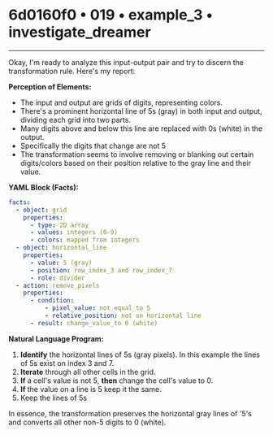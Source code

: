 # 6d0160f0 • 019 • example_3 • investigate_dreamer

---
Okay, I'm ready to analyze this input-output pair and try to discern the transformation rule. Here's my report:

**Perception of Elements:**

*   The input and output are grids of digits, representing colors.
*   There's a prominent horizontal line of 5s (gray) in both input and output, dividing each grid into two parts.
*   Many digits above and below this line are replaced with 0s (white) in the output.
*    Specifically the digits that change are not 5
*   The transformation seems to involve removing or blanking out certain digits/colors based on their position relative to the gray line and their value.

**YAML Block (Facts):**



```yaml
facts:
  - object: grid
    properties:
      - type: 2D array
      - values: integers (0-9)
      - colors: mapped from integers
  - object: horizontal_line
    properties:
      - value: 5 (gray)
      - position: row_index_3 and row_index_7
      - role: divider
  - action: remove_pixels
    properties:
      - condition:
          - pixel_value: not_equal_to 5
          - relative_position: not on horizontal line
      - result: change_value_to 0 (white)

```



**Natural Language Program:**

1.  **Identify** the horizontal lines of 5s (gray pixels). In this example the lines of 5s exist on index 3 and 7.
2.  **Iterate** through all other cells in the grid.
3.  **If** a cell's value is not 5, **then** change the cell's value to 0.
4. **If** the value on a line is 5 keep it the same.
5. Keep the lines of 5s

In essence, the transformation preserves the horizontal gray lines of '5's and converts all other non-5 digits to 0 (white).

